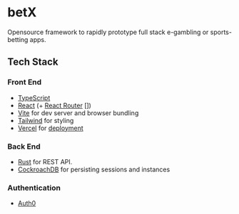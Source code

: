 # betX
Opensource framework to rapidly prototype full stack e-gambling or sports-betting apps.

## Tech Stack
### Front End
- [TypeScript](https://www.typescriptlang.org/)
- [React](https://reactjs.org/) (+ [React Router](https://reactrouter.com/) [])
- [Vite](https://vitejs.dev/) for dev server and browser bundling
- [Tailwind](https://tailwindcss.com/) for styling
- [Vercel](https://vercel.com/) for [deployment](https://vitejs.dev/guide/static-deploy.html#vercel)

### Back End
- [Rust](https://www.rust-lang.org/) for REST API.
- [CockroachDB](https://www.cockroachlabs.com/) for persisting sessions and instances

### Authentication
- [Auth0](https://vercel.com/templates/react/auth0-react)
